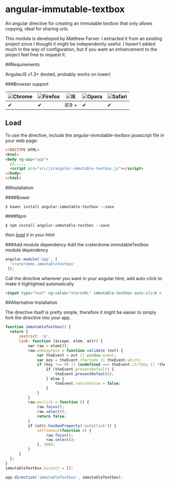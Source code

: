 # angular-immutable-textbox
An angular directive for creating an immutable textbox that only allows copying, ideal for sharing urls.

This module is developed by Matthew Farver.  I extracted it from an existing project since I thought it might be independently useful.
I haven't added much in the way of configuration, but if you want an enhancement to the project feel free to request it.


##Requirements

AngularJS v1.3+ (tested, probably works on lower)


###Browser support


![Chrome](https://raw.github.com/alrra/browser-logos/master/chrome/chrome_48x48.png) | ![Firefox](https://raw.github.com/alrra/browser-logos/master/firefox/firefox_48x48.png) | ![IE](https://raw.github.com/alrra/browser-logos/master/internet-explorer/internet-explorer_48x48.png) | ![Opera](https://raw.github.com/alrra/browser-logos/master/opera/opera_48x48.png) | ![Safari](https://raw.github.com/alrra/browser-logos/master/safari/safari_48x48.png)
--- | --- | --- | --- | --- |
 ✔ | ✔ | IE9 + | ✔ | ✔ |

## Load

To use the directive, include the angular-immutable-textbox javascript file in your web page:

```html
<!DOCTYPE HTML>
<html>
<body ng-app="app">
  //.....
  <script src="src/js/angular-immutable-textbox.js"></script>
</body>
</html>
```

##Installation

####Bower

```
$ bower install angular-immutable-textbox --save
```
####Npm

```
$ npm install angular-immutable-textbox --save
```

_then [load](https://github.com/Craterdome/angular-immutable-textbox#load) it in your html_

###Add module dependency
Add the craterdome.immutableTextbox module dependency

```js
angular.module('app', [
  'craterdome.immutableTextbox'
 ]);
```


Call the directive wherever you want in your angular html, add auto-click to make it highlighted automatically

```html
<input type="text" ng-value="shareURL" immutable-textbox auto-click >
```

##Alternative Installation

The directive itself is pretty simple, therefore it might be easier to simply fork the directive into your app.

```js
function immutableTextbox() {
  return {
      restrict: 'A',
      link: function ($scope, elem, attr) {
          var raw = elem[0];
          raw.onkeypress = function validate (evt) {
              var theEvent = evt || window.event;
              var key = theEvent.charCode || theEvent.which;
              if (key !== 99 || (undefined === theEvent.ctrlKey || !theEvent.ctrlKey)) {
                  if (theEvent.preventDefault) {
                      theEvent.preventDefault();
                  } else {
                      theEvent.returnValue = false;
                  }
              }
          }
          raw.onclick = function () {
              raw.focus();
              raw.select();
              return false;
          }
          if (attr.hasOwnProperty('autoClick')) {
              setTimeout(function () {
                  raw.focus();
                  raw.select();
              }, 100);
          }
      }
  };
}
immutableTextbox.$inject = [];

app.directive('immutableTextbox', immutableTextbox);
```

